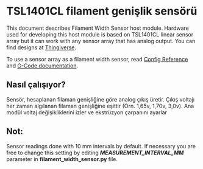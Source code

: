 # TSL1401CL filament genişlik sensörü

This document describes Filament Width Sensor host module. Hardware used for developing this host module is based on TSL1401CL linear sensor array but it can work with any sensor array that has analog output. You can find designs at [Thingiverse](https://www.thingiverse.com/search?q=filament%20width%20sensor).

To use a sensor array as a filament width sensor, read [Config Reference](Config_Reference.md#tsl1401cl_filament_width_sensor) and [G-Code documentation](G-Codes.md#hall_filament_width_sensor).

## Nasıl çalışıyor?

Sensör, hesaplanan filaman genişliğine göre analog çıkış üretir. Çıkış voltajı her zaman algılanan filaman genişliğine eşittir (Örn. 1,65v, 1,70v, 3,0v). Ana modül voltaj değişikliklerini izler ve ekstrüzyon çarpanını ayarlar

## Not:

Sensor readings done with 10 mm intervals by default. If necessary you are free to change this setting by editing ***MEASUREMENT_INTERVAL_MM*** parameter in **filament_width_sensor.py** file.
